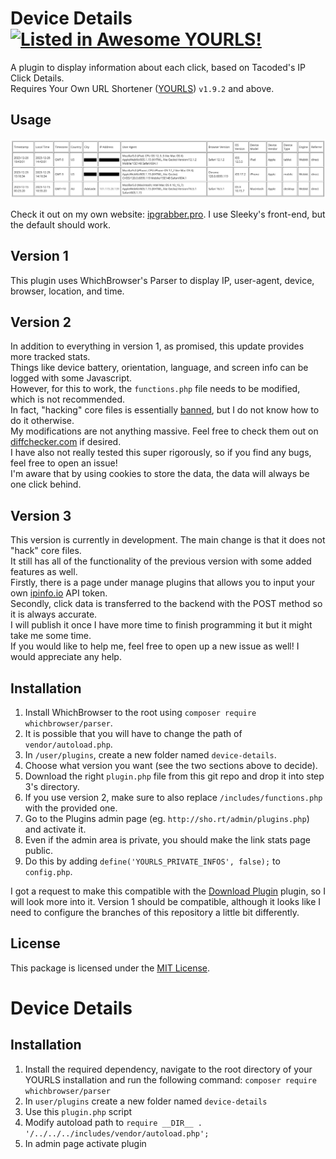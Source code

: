 # Device Details [![Listed in Awesome YOURLS!](https://img.shields.io/badge/Awesome-YOURLS-C5A3BE)](https://github.com/YOURLS/awesome-yourls/)

A plugin to display information about each click, based on Tacoded's IP Click Details. <br>
Requires Your Own URL Shortener ([YOURLS](https://yourls.org)) `v1.9.2` and above.

## Usage

![screenshot](screenshot.png)

Check it out on my own website: [ipgrabber.pro](https://ipgrabber.pro). I use Sleeky's front-end, but the default should work.

## Version 1
This plugin uses WhichBrowser's Parser to display IP, user-agent, device, browser, location, and time.

## Version 2
In addition to everything in version 1, as promised, this update provides more tracked stats.  <br>
Things like device battery, orientation, language, and screen info can be logged with some Javascript.  <br>
However, for this to work, the `functions.php` file needs to be modified, which is not recommended.  <br>
In fact, "hacking" core files is essentially [banned](https://yourls.org/docs/development/dont-hack-core), but I do not know how to do it otherwise. <br>
My modifications are not anything massive. Feel free to check them out on [diffchecker.com](https://www.diffchecker.com/UvnSxpDU/) if desired. <br>
I have also not really tested this super rigorously, so if you find any bugs, feel free to open an issue! <br>
I'm aware that by using cookies to store the data, the data will always be one click behind. 

## Version 3
This version is currently in development. The main change is that it does not "hack" core files. <br>
It still has all of the functionality of the previous version with some added features as well. <br>
Firstly, there is a page under manage plugins that allows you to input your own [ipinfo.io](https://ipinfo.io) API token. <br>
Secondly, click data is transferred to the backend with the POST method so it is always accurate. <br>
I will publish it once I have more time to finish programming it but it might take me some time. <br>
If you would like to help me, feel free to open up a new issue as well! I would appreciate any help.

## Installation
1. Install WhichBrowser to the root using `composer require whichbrowser/parser`.
2. It is possible that you will have to change the path of `vendor/autoload.php`.
3. In `/user/plugins`, create a new folder named `device-details`.
4. Choose what version you want (see the two sections above to decide).
5. Download the right `plugin.php` file from this git repo and drop it into step 3's directory.
6. If you use version 2, make sure to also replace `/includes/functions.php` with the provided one.
7. Go to the Plugins admin page (eg. `http://sho.rt/admin/plugins.php`) and activate it.
8. Even if the admin area is private, you should make the link stats page public.
9. Do this by adding `define('YOURLS_PRIVATE_INFOS', false);` to `config.php`.

I got a request to make this compatible with the [Download Plugin](https://github.com/krissss/yourls-download-plugin) plugin, so I will look more into it. Version 1 should be compatible, although it looks like I need to configure the branches of this repository a little bit differently.

## License
This package is licensed under the [MIT License](LICENSE.txt).
# Device Details

## Installation
1. Install the required dependency, navigate to the root directory of your YOURLS installation and run the following command: `composer require whichbrowser/parser`
2. In `user/plugins` create a new folder named `device-details`
3. Use this `plugin.php` script
4. Modify autoload path to `require __DIR__ . '/../../../includes/vendor/autoload.php';`
5. In admin page activate plugin
